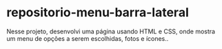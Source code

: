 # repositorio-menu-barra-lateral
Nesse projeto, desenvolvi uma página usando HTML e CSS, onde mostra um menu de opções a serem escolhidas, fotos e ícones..

